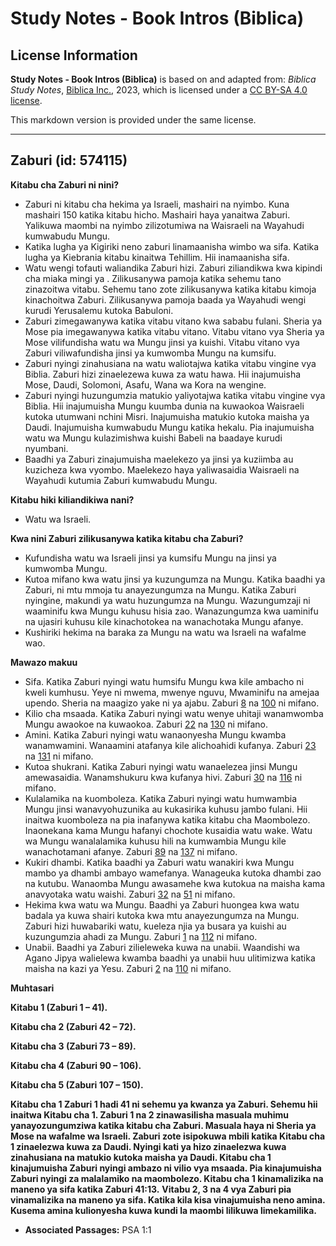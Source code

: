 # Study Notes - Book Intros (Biblica)

## License Information

**Study Notes - Book Intros (Biblica)** is based on and adapted from: _Biblica Study Notes_, [Biblica Inc.](https://www.biblica.com/), 2023, which is licensed under a [CC BY-SA 4.0 license](https://creativecommons.org/licenses/by-sa/4.0/legalcode.en).

This markdown version is provided under the same license.



--------------------------------

## Zaburi (id: 574115)

**Kitabu cha Zaburi ni nini?**

* Zaburi ni kitabu cha hekima ya Israeli, mashairi na nyimbo. Kuna mashairi 150 katika kitabu hicho. Mashairi haya yanaitwa Zaburi. Yalikuwa maombi na nyimbo zilizotumiwa na Waisraeli na Wayahudi kumwabudu Mungu.
* Katika lugha ya Kigiriki neno zaburi linamaanisha wimbo wa sifa. Katika lugha ya Kiebrania kitabu kinaitwa Tehillim. Hii inamaanisha sifa.
* Watu wengi tofauti waliandika Zaburi hizi. Zaburi ziliandikwa kwa kipindi cha miaka mingi ya . Zilikusanywa pamoja katika sehemu tano zinazoitwa vitabu. Sehemu tano zote zilikusanywa katika kitabu kimoja kinachoitwa Zaburi. Zilikusanywa pamoja baada ya Wayahudi wengi kurudi Yerusalemu kutoka Babuloni.
* Zaburi zimegawanywa katika vitabu vitano kwa sababu fulani. Sheria ya Mose pia imegawanywa katika vitabu vitano. Vitabu vitano vya Sheria ya Mose vilifundisha watu wa Mungu jinsi ya kuishi. Vitabu vitano vya Zaburi viliwafundisha jinsi ya kumwomba Mungu na kumsifu.
* Zaburi nyingi zinahusiana na watu waliotajwa katika vitabu vingine vya Biblia. Zaburi hizi zinaelezewa kuwa za watu hawa. Hii inajumuisha Mose, Daudi, Solomoni, Asafu, Wana wa Kora na wengine.
* Zaburi nyingi huzungumzia matukio yaliyotajwa katika vitabu vingine vya Biblia. Hii inajumuisha Mungu kuumba dunia na kuwaokoa Waisraeli kutoka utumwani nchini Misri. Inajumuisha matukio kutoka maisha ya Daudi. Inajumuisha kumwabudu Mungu katika hekalu. Pia inajumuisha watu wa Mungu kulazimishwa kuishi Babeli na baadaye kurudi nyumbani.
* Baadhi ya Zaburi zinajumuisha maelekezo ya jinsi ya kuziimba au kuzicheza kwa vyombo. Maelekezo haya yaliwasaidia Waisraeli na Wayahudi kutumia Zaburi kumwabudu Mungu.

**Kitabu hiki kiliandikiwa nani?**

* Watu wa Israeli.

**Kwa nini Zaburi zilikusanywa katika kitabu cha Zaburi?**

* Kufundisha watu wa Israeli jinsi ya kumsifu Mungu na jinsi ya kumwomba Mungu.
* Kutoa mifano kwa watu jinsi ya kuzungumza na Mungu. Katika baadhi ya Zaburi, ni mtu mmoja tu anayezungumza na Mungu. Katika Zaburi nyingine, makundi ya watu huzungumza na Mungu. Wazungumzaji ni waaminifu kwa Mungu kuhusu hisia zao. Wanazungumza kwa uaminifu na ujasiri kuhusu kile kinachotokea na wanachotaka Mungu afanye.
* Kushiriki hekima na baraka za Mungu na watu wa Israeli na wafalme wao.

**Mawazo makuu**

* Sifa. Katika Zaburi nyingi watu humsifu Mungu kwa kile ambacho ni kweli kumhusu. Yeye ni mwema, mwenye nguvu, Mwaminifu na amejaa upendo. Sheria na maagizo yake ni ya ajabu. Zaburi [8](https://ref.ly/Ps8:1-Ps8:9) na [100](https://ref.ly/Ps100:1-Ps100:5) ni mifano.
* Kilio cha msaada. Katika Zaburi nyingi watu wenye uhitaji wanamwomba Mungu awaokoe na kuwaokoa. Zaburi [22](https://ref.ly/Ps22:1-Ps22:31) na [130](https://ref.ly/Ps130:1-Ps130:8) ni mifano.
* Amini. Katika Zaburi nyingi watu wanaonyesha Mungu kwamba wanamwamini. Wanaamini atafanya kile alichoahidi kufanya. Zaburi [23](https://ref.ly/Ps23:1-Ps23:6) na [131](https://ref.ly/Ps131:1-Ps131:3) ni mifano.
* Kutoa shukrani. Katika Zaburi nyingi watu wanaelezea jinsi Mungu amewasaidia. Wanamshukuru kwa kufanya hivi. Zaburi [30](https://ref.ly/Ps30:1-Ps30:12) na [116](https://ref.ly/Ps116:1-Ps116:19) ni mifano.
* Kulalamika na kuomboleza. Katika Zaburi nyingi watu humwambia Mungu jinsi wanavyohuzunika au kukasirika kuhusu jambo fulani. Hii inaitwa kuomboleza na pia inafanywa katika kitabu cha Maombolezo. Inaonekana kama Mungu hafanyi chochote kusaidia watu wake. Watu wa Mungu wanalalamika kuhusu hili na kumwambia Mungu kile wanachotamani afanye. Zaburi [89](https://ref.ly/Ps89:1-Ps89:52) na [137](https://ref.ly/Ps137:1-Ps137:9) ni mifano.
* Kukiri dhambi. Katika baadhi ya Zaburi watu wanakiri kwa Mungu mambo ya dhambi ambayo wamefanya. Wanageuka kutoka dhambi zao na kutubu. Wanaomba Mungu awasamehe kwa kutokua na maisha kama anavyotaka watu waishi. Zaburi [32](https://ref.ly/Ps32:1-Ps32:11) na [51](https://ref.ly/Ps51:1-Ps51:19) ni mifano.
* Hekima kwa watu wa Mungu. Baadhi ya Zaburi huongea kwa watu badala ya kuwa shairi kutoka kwa mtu anayezungumza na Mungu. Zaburi hizi huwabariki watu, kueleza njia ya busara ya kuishi au kuzungumzia ahadi za Mungu. Zaburi [1](https://ref.ly/Ps1:1-Ps1:6) na [112](https://ref.ly/Ps112:1-Ps112:10) ni mifano.
* Unabii. Baadhi ya Zaburi zilieleweka kuwa na unabii. Waandishi wa Agano Jipya walielewa kwamba baadhi ya unabii huu ulitimizwa katika maisha na kazi ya Yesu. Zaburi [2](https://ref.ly/Ps2:1-Ps2:12) na [110](https://ref.ly/Ps110:1-Ps110:7) ni mifano.

**Muhtasari**

**Kitabu 1 (Zaburi 1 – 41\).**

**Kitabu cha 2 (Zaburi 42 – 72\).**

**Kitabu cha 3 (Zaburi 73 – 89\).**

**Kitabu cha 4 (Zaburi 90 – 106\).**

**Kitabu cha 5 (Zaburi 107 – 150\).**

**Kitabu cha 1 Zaburi 1 hadi 41 ni sehemu ya kwanza ya Zaburi. Sehemu hii inaitwa Kitabu cha 1\. Zaburi 1 na 2 zinawasilisha masuala muhimu yanayozungumziwa katika kitabu cha Zaburi. Masuala haya ni Sheria ya Mose na wafalme wa Israeli. Zaburi zote isipokuwa mbili katika Kitabu cha 1 zinaelezwa kuwa za Daudi. Nyingi kati ya hizo zinaelezwa kuwa zinahusiana na matukio kutoka maisha ya Daudi. Kitabu cha 1 kinajumuisha Zaburi nyingi ambazo ni vilio vya msaada. Pia kinajumuisha Zaburi nyingi za malalamiko na maombolezo. Kitabu cha 1 kinamalizika na maneno ya sifa katika Zaburi 41:13\.** **Vitabu 2, 3 na 4 vya Zaburi pia vinamalizika na maneno ya sifa. Katika kila kisa vinajumuisha neno amina. Kusema amina kulionyesha kuwa kundi la maombi lilikuwa limekamilika.**

* **Associated Passages:** PSA 1:1

